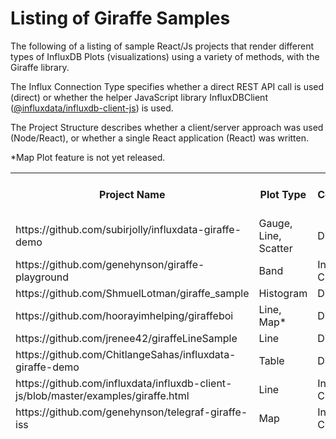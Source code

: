 Listing of Giraffe Samples
==========================

The following of a listing of sample React/Js projects that render different types of InfluxDB Plots (visualizations) using a variety of methods, with the Giraffe library.  

The Influx Connection Type specifies whether a direct REST API call is used (direct) or whether the helper JavaScript library InfluxDBClient ([@influxdata/influxdb-client-js](https://github.com/influxdata/influxdb-client-js)) is used.

The Project Structure describes whether a client/server approach was used (Node/React), or whether a single React application (React) was written.

<table>
<thead>
<tr>
<th> Project Name
</th>
<th>Plot Type </th>
<th>Influx Connection Type</th>
<th>Project Structure</th>
</tr>
<tr>
<td>https://github.com/subirjolly/influxdata-giraffe-demo
</td>
<td>Gauge, Line, Scatter 
</td>
<td>
Direct API
</td><td> React </td> 
</tr>
<tr>
<td>https://github.com/genehynson/giraffe-playground</td><td> Band </td><td>  InfluxDB Client</td><td> Node/React </td>
</tr>
<tr>
<td> 
https://github.com/ShmuelLotman/giraffe_sample </td><td>  Histogram </td><td> Direct API </td><td>  Node/React </td>
</tr>
<tr>
<td>https://github.com/hoorayimhelping/giraffeboi </td><td>  Line, Map* </td><td>  Direct API </td><td>  Node/React </td></tr>
<tr>
<td>https://github.com/jrenee42/giraffeLineSample </td><td>  Line </td><td>  Direct API </td><td>  Node/React </td></tr>
<tr>
<td>https://github.com/ChitlangeSahas/influxdata-giraffe-demo </td><td>  Table </td><td>  Direct API </td><td> React </td></tr>
<tr>
<td>https://github.com/influxdata/influxdb-client-js/blob/master/examples/giraffe.html </td><td>  Line </td><td>  InfluxDB Client </td><td> HTML </td></tr>
<tr>
<td>https://github.com/genehynson/telegraf-giraffe-iss </td><td> Map </td><td> InfluxDB Client </td><td> Node/React </td></tr>



*Map Plot feature is not yet released.


